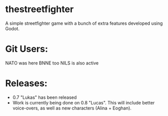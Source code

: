 # thestreetfighter
A simple streetfighter game with a bunch of extra features developed using Godot.

# Git Users:
NATO was here
BNNE too
NILS is also active

# Releases:
* 0.7 "Lukas" has been released
* Work is currently being done on 0.8 "Lucas". This will include better voice-overs, as well as new characters (Alina + Eoghan).
